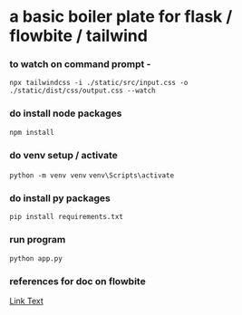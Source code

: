 # a basic boiler plate for flask / flowbite / tailwind

### to watch on command prompt - 
`npx tailwindcss -i ./static/src/input.css -o ./static/dist/css/output.css --watch`

### do install node packages
`npm install`

### do venv setup / activate 
`python -m venv venv`
`venv\Scripts\activate `

### do install py packages 
`pip install requirements.txt`

### run program
`python app.py`

### references for doc on flowbite
[Link Text](https://flowbite.com/docs/getting-started/flask/)